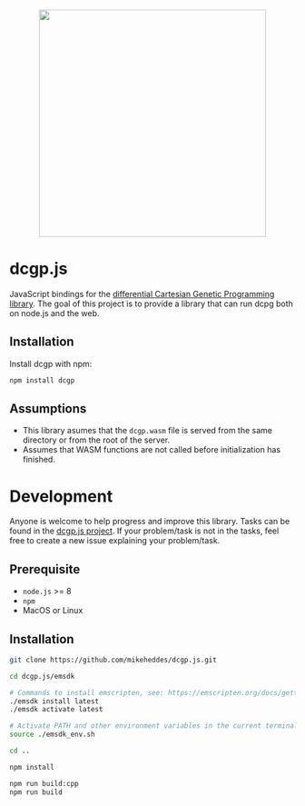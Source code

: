 <h3 align="center">
  <img src="https://user-images.githubusercontent.com/26207957/53115725-3898d100-3547-11e9-8b6f-2666d16ef559.png" width="400px" />
</h3>

# dcgp.js
JavaScript bindings for the [differential Cartesian Genetic Programming library](https://github.com/darioizzo/dcgp). The goal of this project is to provide a library that can run dcpg both on node.js and the web.

## Installation

Install dcgp with npm:

```bash
npm install dcgp
```

## Assumptions
- This library asumes that the `dcgp.wasm` file is served from the same directory or from the root of the server.
- Assumes that WASM functions are not called before initialization has finished.

# Development
Anyone is welcome to help progress and improve this library. Tasks can be found in the [dcgp.js project](https://github.com/mikeheddes/dcgp.js/projects/1). If your problem/task is not in the tasks, feel free to create a new issue explaining your problem/task.

## Prerequisite
- `node.js` >= 8
- `npm`
- MacOS or Linux

## Installation

```bash
git clone https://github.com/mikeheddes/dcgp.js.git

cd dcgp.js/emsdk

# Commands to install emscripten, see: https://emscripten.org/docs/getting_started/downloads.html
./emsdk install latest
./emsdk activate latest

# Activate PATH and other environment variables in the current terminal
source ./emsdk_env.sh

cd ..

npm install

npm run build:cpp
npm run build
```
